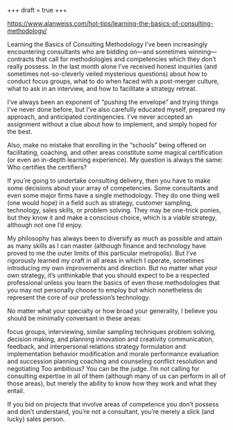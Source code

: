 +++
draft = true
+++

https://www.alanweiss.com/hot-tips/learning-the-basics-of-consulting-methodology/

Learning the Basics of Consulting Methodology
I’ve been increasingly encountering consultants who are bidding on—and sometimes winning—contracts that call for methodologies and competencies which they don’t really possess. In the last month alone I’ve received honest inquiries (and sometimes not-so-cleverly veiled mysterious questions) about how to conduct focus groups, what to do when faced with a post-merger culture, what to ask in an interview, and how to facilitate a strategy retreat.

I’ve always been an exponent of “pushing the envelope” and trying things I’ve never done before, but I’ve also carefully educated myself, prepared my approach, and anticipated contingencies. I’ve never accepted an assignment without a clue about how to implement, and simply hoped for the best.

Also, make no mistake that enrolling in the “schools” being offered on facilitating, coaching, and other areas constitute some magical certification (or even an in-depth learning experience). My question is always the same: Who certifies the certifiers?

If you’re going to undertake consulting delivery, then you have to make some decisions about your array of competencies. Some consultants and even some major firms have a single methodology. They do one thing well (one would hope) in a field such as strategy, customer sampling, technology, sales skills, or problem solving. They may be one-trick ponies, but they know it and make a conscious choice, which is a viable strategy, although not one I’d enjoy.

My philosophy has always been to diversify as much as possible and attain as many skills as I can master (although finance and technology have proved to me the outer limits of this particular metropolis). But I’ve rigorously learned my craft in all areas in which I operate, sometimes introducing my own improvements and direction. But no matter what your own strategy, it’s unthinkable that you should expect to be a respected professional unless you learn the basics of even those methodologies that you may not personally choose to employ but which nonetheless do represent the core of our profession’s technology.

No matter what your specialty or how broad your generality, I believe you should be minimally conversant in these areas:

focus groups, interviewing, similar sampling techniques
problem solving, decision making, and planning
innovation and creativity
communication, feedback, and interpersonal relations
strategy formulation and implementation
behavior modification and morale
performance evaluation and succession planning
coaching and counseling
conflict resolution and negotiating
Too ambitious? You can be the judge. I’m not calling for consulting expertise in all of them (although many of us can perform in all of those areas), but merely the ability to know how they work and what they entail.

If you bid on projects that involve areas of competence you don’t possess and don’t understand, you’re not a consultant, you’re merely a slick (and lucky) sales person.

